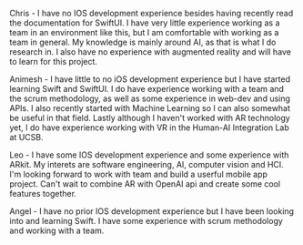 Chris - I have no IOS development experience besides having recently read the documentation for SwiftUI. I have very little experience working
as a team in an environment like this, but I am comfortable with working as a team in general. My knowledge is mainly around AI, as that is
what I do research in. I also have no experience with augmented reality and will have to learn for this project. 

Animesh - I have little to no iOS development experience but I have started learning Swift and SwiftUI. I do have experience working with a team and the scrum methodology, as well as some experience in web-dev and using APIs. I also recently started with Machine Learning so I can also somewhat be useful in that field. Lastly although I haven't worked with AR technology yet, I do have experience working with VR in the Human-AI Integration Lab at UCSB.

Leo - I have some IOS development experience and some experience with ARkit. My interets are software engineering, AI, computer vision and HCI. I'm looking forward to work with team and build a userful mobile app project. Can't wait to combine AR with OpenAI api and create some cool features together.

Angel - I have no prior IOS development experience but I have been looking into and learning Swift. I have some experience with scrum methodology and working with a team.
